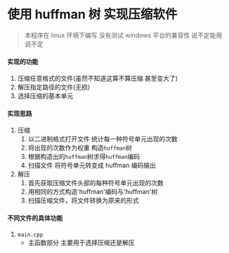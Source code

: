 # 使用 huffman 树 实现压缩软件

> 本程序在 linux 环境下编写 没有测试 windows 平台的兼容性 说不定能用 说不定

#### 实现的功能

1. 压缩任意格式的文件(虽然不知道这算不算压缩 甚至变大了)
2. 解压指定路径的文件(无损)
3. 选择压缩的基本单元

#### 实现思路

1. 压缩
   1. 以二进制格式打开文件 统计每一种符号单元出现的次数
   2. 将出现的次数作为权重 构造`huffman`树
   3. 根据构造出的`huffman`树求得`huffman`编码
   4. 扫描文件 将符号单元转变成 huffman 编码输出
2. 解压
   1. 首先获取压缩文件头部的每种符号单元出现的次数
   2. 用相同的方式构造'huffman'编码与'huffman'树
   3. 扫描压缩文件，将文件转换为原来的形式

#### 不同文件的具体功能

1. `main.cpp`
   - 主函数部分 主要用于选择压缩还是解压

